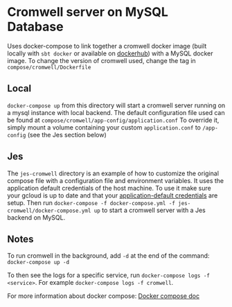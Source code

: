 # Cromwell server on MySQL Database

Uses docker-compose to link together a cromwell docker image (built locally with `sbt docker` or available on [dockerhub](https://hub.docker.com/r/broadinstitute/cromwell/)) with a MySQL docker image.
To change the version of cromwell used, change the tag in `compose/cromwell/Dockerfile`

## Local

`docker-compose up` from this directory will start a cromwell server running on a mysql instance with local backend.
The default configuration file used can be found at `compose/cromwell/app-config/application.conf`
To override it, simply mount a volume containing your custom `application.conf` to `/app-config` (see the Jes section below)

## Jes

The `jes-cromwell` directory is an example of how to customize the original compose file with a configuration file and environment variables.
It uses the application default credentials of the host machine. To use it make sure your gcloud is up to date and that your [application-default credentials](https://developers.google.com/identity/protocols/application-default-credentials) are setup.
Then run `docker-compose -f docker-compose.yml -f jes-cromwell/docker-compose.yml up` to start a cromwell server with a Jes backend on MySQL.

## Notes

To run cromwell in the background, add `-d` at the end of the command:
`docker-compose up -d`

To then see the logs for a specific service, run `docker-compose logs -f <service>`. 
For example `docker-compose logs -f cromwell`.

For more information about docker compose: [Docker compose doc](https://docs.docker.com/compose/)
